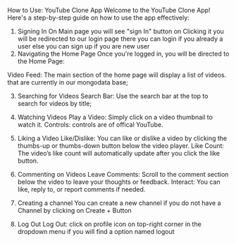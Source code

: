 How to Use: YouTube Clone App
Welcome to the YouTube Clone App! Here's a step-by-step guide on how to use the app effectively:

1. Signing In
On Main page you will see "sign In" button on Clicking it you will be redirected to our login page there you can login if you already a user else you can sign up if you are new user
2. Navigating the Home Page
Once you're logged in, you will be directed to the Home Page:

Video Feed: The main section of the home page will display a list of videos. 
that are currently in our mongodata base;

3. Searching for Videos
Search Bar: Use the search bar at the top to search for videos by title;

4. Watching Videos
Play a Video: Simply click on a video thumbnail to watch it.
Controls: controls are of offical YouTube.
5. Liking a Video
Like/Dislike: You can like or dislike a video by clicking the thumbs-up or thumbs-down button below the video player.
Like Count: The video’s like count will automatically update after you click the like button.
6. Commenting on Videos
Leave Comments: Scroll to the comment section below the video to leave your thoughts or feedback.
Interact: You can like, reply to, or report comments if needed.
7. Creating a channel 
You can create a new channel if you do not have a Channel by clicking on Create + Button
8. Log Out
Log Out: click on profile icon on top-right corner in the dropdown menu if you will find a option named logout


